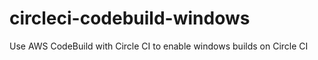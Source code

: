 # circleci-codebuild-windows
Use AWS CodeBuild with Circle CI to enable windows builds on Circle CI
